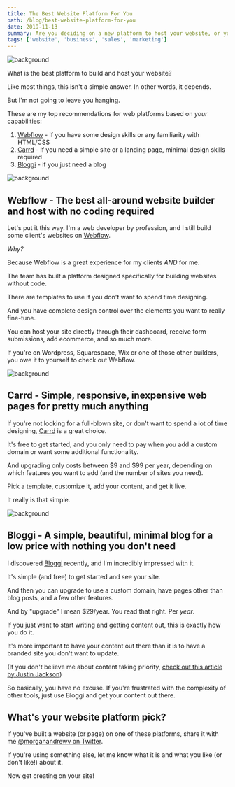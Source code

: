 ```yaml
---
title: The Best Website Platform For You
path: /blog/best-website-platform-for-you
date: 2019-11-13
summary: Are you deciding on a new platform to host your website, or your not happy with the one you have? Here are my top recommendations to make your life easier.
tags: ['website', 'business', 'sales', 'marketing']
---
```


![background](./images/best-website-platform-for-you/best-platformbest-website-platform-for-you-background.jpg)

What is the best platform to build and host your website?

Like most things, this isn't a simple answer. In other words, it depends.

But I'm not going to leave you hanging.

These are my top recommendations for web platforms based on _your_ capabilities:

1. [Webflow](https://www.webflow.com  "Webflow's Homepage") - if you have some design skills or any familiarity with HTML/CSS
2. [Carrd](https://carrd.co/ "Carrd's Homepage") - if you need a simple site or a landing page, minimal design skills required
3. [Bloggi](https://bloggi.co/ "Bloggi's Homepage") - if you just need a blog


![background](./images/best-website-platform-for-you/best-platformbest-website-platform-for-you-webflow.jpg)
## Webflow - The best all-around website builder and host with no coding required

Let's put it this way. I'm a web developer by profession, and I still build some client's websites on [Webflow](https://www.webflow.com  "Webflow's Homepage").

_Why?_

Because Webflow is a great experience for my clients _AND_ for me.

The team has built a platform designed specifically for building websites without code.

There are templates to use if you don't want to spend time designing.

And you have complete design control over the elements you want to really fine-tune.

You can host your site directly through their dashboard, receive form submissions, add ecommerce, and so much more.

If you're on Wordpress, Squarespace, Wix or one of those other builders, you owe it to yourself to check out Webflow.

![background](./images/best-website-platform-for-you/best-platformbest-website-platform-for-you-carrd.jpg)
## Carrd - Simple, responsive, inexpensive web pages for pretty much anything

If you're not looking for a full-blown site, or don't want to spend a lot of time designing, [Carrd](https://carrd.co/ "Carrd's Homepage") is a great choice.

It's free to get started, and you only need to pay when you add a custom domain or want some additional functionality.

And upgrading only costs between $9 and $99 per year, depending on which features you want to add (and the number of sites you need).

Pick a template, customize it, add your content, and get it live.

It really is that simple.

![background](./images/best-website-platform-for-you/best-platformbest-website-platform-for-you-bloggi.jpg)
## Bloggi - A simple, beautiful, minimal blog for a low price with nothing you don't need

I discovered [Bloggi](https://bloggi.co/ "Bloggi's Homepage") recently, and I'm incredibly impressed with it.

It's simple (and free) to get started and see your site.

And then you can upgrade to use a custom domain, have pages other than blog posts, and a few other features.

And by "upgrade" I mean $29/year. You read that right. Per *year*.

If you just want to start writing and getting content out, this is exactly how you do it.

It's more important to have your content out there than it is to have a branded site you don't want to update.

(If you don't believe me about content taking priority, [check out this article by Justin Jackson](https://justinjackson.ca/words.html))

So basically, you have no excuse. If you're frustrated with the complexity of other tools, just use Bloggi and get your content out there.

## What's your website platform pick?

If you've built a website (or page) on one of these platforms, share it with me [@morganandrewv on Twitter](https://www.twitter.com/morganandrewv).

If you're using something else, let me know what it is and what you like (or don't like!) about it.

Now get creating on your site!

